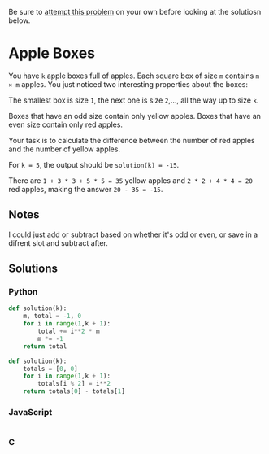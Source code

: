 Be sure to [attempt this problem](https://github.com/bsoist/codesignal-arcade-solutions) on your own before looking at the solutiosn below.

# Apple Boxes

You have `k` apple boxes full of apples. Each square box of size `m` contains `m × m` apples. You just noticed two interesting properties about the boxes:

The smallest box is size `1`, the next one is size `2`,..., all the way up to size `k`.

Boxes that have an odd size contain only yellow apples. Boxes that have an even size contain only red apples.

Your task is to calculate the difference between the number of red apples and the number of yellow apples.

For `k = 5`, the output should be `solution(k) = -15`.

There are `1 + 3 * 3 + 5 * 5 = 35` yellow apples and `2 * 2 + 4 * 4 = 20` red apples, making the answer `20 - 35 = -15`.

## Notes

I could just add or subtract based on whether it's odd or even, or save in a difrent slot and subtract after.

## Solutions

### Python
```python
def solution(k):
    m, total = -1, 0
    for i in range(1,k + 1):
        total += i**2 * m
        m *= -1 
    return total

def solution(k):
    totals = [0, 0]
    for i in range(1,k + 1):
        totals[i % 2] = i**2
    return totals[0] - totals[1]
```

### JavaScript
```javascript
```

### C
```c
```